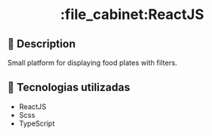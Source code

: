 <h1 align="center">:file_cabinet:ReactJS</h1>

## :memo: Description

Small platform for displaying food plates with filters.


## :wrench: Tecnologias utilizadas
* ReactJS
* Scss
* TypeScript


